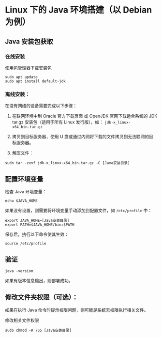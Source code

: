 # Linux 下的 Java 环境搭建（以 Debian 为例）

## Java 安装包获取

### 在线安装

使用包管理器下载安装包

```shell
sudo apt update
sudo apt install default-jdk
```

### 离线安装：

在没有网络的设备需要完成以下步骤：

1. 在联网环境中到 Oracle 官方下载页面 或 OpenJDK 官网下载适合系统的 JDK tar.gz 安装包（适用于所有 Linux 发行版），如：
   `jdk-x_linux-x64_bin.tar.gz`

2. 拷贝到目标服务器，使用 U 盘或通过内网将下载的文件拷贝到无法联网的目标服务器。

3. 解压文件：

  ```shell
  sudo tar -zxvf jdk-x_linux-x64_bin.tar.gz -C [Java安装目录]
  ```

## 配置环境变量

检查 Java 环境变量：

```shell
echo $JAVA_HOME
```

如果没有设置，则需要将环境变量手动添加到配置文件，如 `/etc/profile` 中：

```
export JAVA_HOME=[Java安装目录]
export PATH=$JAVA_HOME/bin:$PATH
```

保存后，执行以下命令使其生效：

```shell
source /etc/profile
```

## 验证

```shell
java -version
```

如果有版本信息输出，则部署成功。

## 修改文件夹权限（可选）：

如果在执行 Java 命令时提示权限问题，则可能是系统无权限执行相关文件。

修改相关文件权限

```shell
sudo chmod -R 755 [Java安装目录]
```

